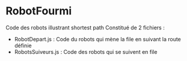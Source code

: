 # RobotFourmi
Code des robots illustrant shortest path
Constitué de 2 fichiers :
- RobotDepart.js : Code du robots qui mène la file en suivant la route définie
- RobotsSuiveurs.js : Code des robots qui se suivent en file